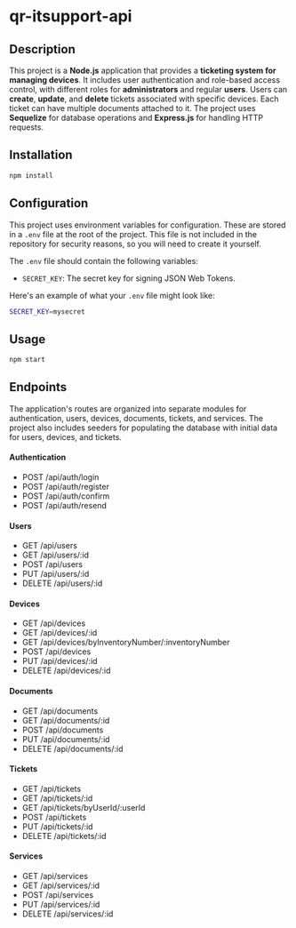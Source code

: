 # qr-itsupport-api

## Description

This project is a **Node.js** application that provides a **ticketing system for managing devices**. It includes user authentication and role-based access control, with different roles for **administrators** and regular **users**. Users can **create**, **update**, and **delete** tickets associated with specific devices. Each ticket can have multiple documents attached to it. The project uses **Sequelize** for database operations and **Express.js** for handling HTTP requests.

## Installation

```bash
npm install
```

## Configuration

This project uses environment variables for configuration. These are stored in a `.env` file at the root of the project. This file is not included in the repository for security reasons, so you will need to create it yourself.

The `.env` file should contain the following variables:

- `SECRET_KEY`: The secret key for signing JSON Web Tokens.

Here's an example of what your `.env` file might look like:

```bash
SECRET_KEY=mysecret
```

## Usage

```bash
npm start
```

## Endpoints

The application's routes are organized into separate modules for authentication, users, devices, documents, tickets, and services. The project also includes seeders for populating the database with initial data for users, devices, and tickets.

#### Authentication
- POST /api/auth/login
- POST /api/auth/register
- POST /api/auth/confirm
- POST /api/auth/resend

#### Users
- GET /api/users
- GET /api/users/:id
- POST /api/users
- PUT /api/users/:id
- DELETE /api/users/:id

#### Devices
- GET /api/devices
- GET /api/devices/:id
- GET /api/devices/byInventoryNumber/:inventoryNumber
- POST /api/devices
- PUT /api/devices/:id
- DELETE /api/devices/:id

#### Documents
- GET /api/documents
- GET /api/documents/:id
- POST /api/documents
- PUT /api/documents/:id
- DELETE /api/documents/:id

#### Tickets
- GET /api/tickets
- GET /api/tickets/:id
- GET /api/tickets/byUserId/:userId
- POST /api/tickets
- PUT /api/tickets/:id
- DELETE /api/tickets/:id

#### Services
- GET /api/services
- GET /api/services/:id
- POST /api/services
- PUT /api/services/:id
- DELETE /api/services/:id
